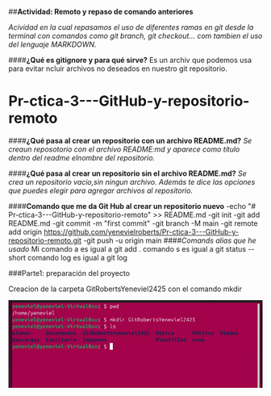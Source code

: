 ##**Actividad: Remoto y repaso de comando anteriores**

*Acividad en la cual repasamos el uso de diferentes ramas en git desde la terminal
con comandos como git branch, git checkout... com tambien el uso del lenguaje 
MARKDOWN.*

####**¿Qué es gitignore y para qué sirve?**
Es un archiv que podemos usa para evitar ncluir archivos no deseados en
nuestro git repositorio.
# Pr-ctica-3---GitHub-y-repositorio-remoto

####**¿Qué pasa al crear un repositorio con un archivo README.md?**
*Se creaun reposotorio con el archivo README:md y aparece como título dentro
del readme elnombre del repositorio.*

####**¿Qué pasa al crear un repositorio sin el archivo README.md?**
*Se crea un repositorio vacio,sin ningun archivo. Además te dice las opciones
 que puedes elegir para agregar archivos al repositorio.*

####**Comando que me da Git Hub al crear un repositorio nuevo**
-echo "# Pr-ctica-3---GitHub-y-repositorio-remoto" >> README.md
-git init
-git add README.md
-git commit -m "first commit"
-git branch -M main
-git remote add origin https://github.com/yenevielroberts/Pr-ctica-3---GitHub-y-repositorio-remoto.git
-git push -u origin main
####*Comands alias que he usado*
Mi comando a es igual a git add . 
comando s es igual a git status --short
comando log es igual a git log

###Parte1: preparación del proyecto


Creacion de la carpeta GitRobertsYeneviel2425 con el comando mkdir

![creacion-de-la-carpeta](Ex3/creacion-de-la-carpeta.png)
